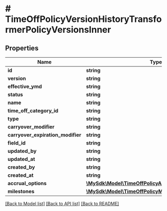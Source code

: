 # # TimeOffPolicyVersionHistoryTransformerPolicyVersionsInner

## Properties

Name | Type | Description | Notes
------------ | ------------- | ------------- | -------------
**id** | **string** |  | [optional]
**version** | **string** |  | [optional]
**effective_ymd** | **string** |  | [optional]
**status** | **string** |  | [optional]
**name** | **string** |  | [optional]
**time_off_category_id** | **string** |  | [optional]
**type** | **string** |  | [optional]
**carryover_modifier** | **string** |  | [optional]
**carryover_expiration_modifier** | **string** |  | [optional]
**field_id** | **string** |  | [optional]
**updated_by** | **string** |  | [optional]
**updated_at** | **string** |  | [optional]
**created_by** | **string** |  | [optional]
**created_at** | **string** |  | [optional]
**accrual_options** | [**\MySdk\Model\TimeOffPolicyAccrualOptionsTransformer**](TimeOffPolicyAccrualOptionsTransformer.md) |  | [optional]
**milestones** | [**\MySdk\Model\TimeOffPolicyMilestonesTransformer[]**](TimeOffPolicyMilestonesTransformer.md) |  | [optional]

[[Back to Model list]](../../README.md#models) [[Back to API list]](../../README.md#endpoints) [[Back to README]](../../README.md)
